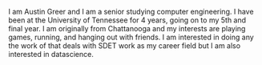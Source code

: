 I am Austin Greer and I am a senior studying computer engineering. I have been at the University of Tennessee for 4 years, going on to my 5th and final year. I am originally from Chattanooga and my interests are playing games, running, and hanging out with friends. I am interested in doing any the work of that deals with SDET work as my career field but I am also interested in datascience. 
